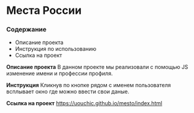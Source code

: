 #  Места России

### Содержание
* Описание проекта
* Инструкция по использованию
* Ссылка на проект

**Описание проекта**
В данном проекте мы реализовали с помощью JS изменение имени и профессии профиля.



**Инструкция**
Кликнув по кнопке рядом с именем пользователя всплывает окно где можно ввести свои даные.



**Ссылка на проект**
https://uouchic.github.io/mesto/index.html
